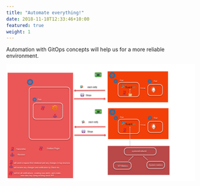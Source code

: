 ```yaml
---
title: "Automate everything!"
date: 2018-11-18T12:33:46+10:00
featured: true
weight: 1
---
```

Automation with GitOps concepts will help us for a more reliable environment.

![Automation Services -fullwidth](/images/automation.png)

